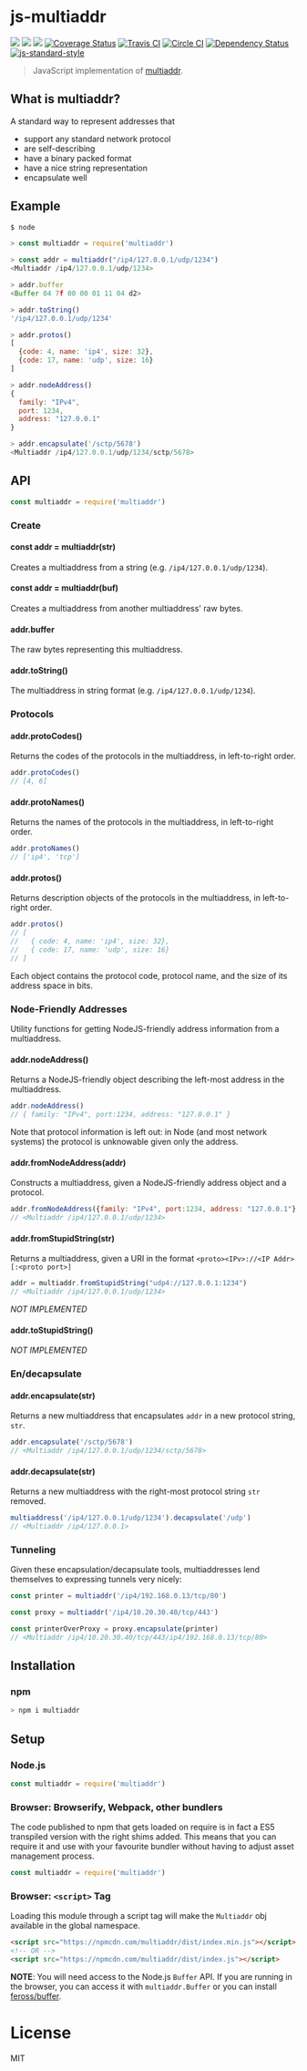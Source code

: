js-multiaddr
============

[![](https://img.shields.io/badge/made%20by-Protocol%20Labs-blue.svg?style=flat-square)](http://ipn.io)
[![](https://img.shields.io/badge/project-IPFS-blue.svg?style=flat-square)](http://ipfs.io/)
[![](https://img.shields.io/badge/freenode-%23ipfs-blue.svg?style=flat-square)](http://webchat.freenode.net/?channels=%23ipfs)
[![Coverage Status](https://coveralls.io/repos/github/jbenet/js-multiaddr/badge.svg?branch=master)](https://coveralls.io/github/jbenet/js-multiaddr?branch=master)
[![Travis CI](https://travis-ci.org/jbenet/js-multiaddr.svg?branch=master)](https://travis-ci.org/jbenet/js-multiaddr)
[![Circle CI](https://circleci.com/gh/jbenet/js-multiaddr.svg?style=svg)](https://circleci.com/gh/jbenet/js-multiaddr)
[![Dependency Status](https://david-dm.org/jbenet/js-multiaddr.svg?style=flat-square)](https://david-dm.org/jbenet/js-multiaddr) [![js-standard-style](https://img.shields.io/badge/code%20style-standard-brightgreen.svg?style=flat-square)](https://github.com/feross/standard)

> JavaScript implementation of [multiaddr](https://github.com/jbenet/multiaddr).

## What is multiaddr?

A standard way to represent addresses that

- support any standard network protocol
- are self-describing
- have a binary packed format
- have a nice string representation
- encapsulate well

## Example

```js
$ node

> const multiaddr = require('multiaddr')

> const addr = multiaddr("/ip4/127.0.0.1/udp/1234")
<Multiaddr /ip4/127.0.0.1/udp/1234>

> addr.buffer
<Buffer 04 7f 00 00 01 11 04 d2>

> addr.toString()
'/ip4/127.0.0.1/udp/1234'

> addr.protos()
[
  {code: 4, name: 'ip4', size: 32},
  {code: 17, name: 'udp', size: 16}
]

> addr.nodeAddress()
{
  family: "IPv4",
  port: 1234,
  address: "127.0.0.1"
}

> addr.encapsulate('/sctp/5678')
<Multiaddr /ip4/127.0.0.1/udp/1234/sctp/5678>
```

## API

```js
const multiaddr = require('multiaddr')
```

### Create

#### const addr = multiaddr(str)

Creates a multiaddress from a string (e.g. `/ip4/127.0.0.1/udp/1234`).

#### const addr = multiaddr(buf)

Creates a multiaddress from another multiaddress' raw bytes.

#### addr.buffer

The raw bytes representing this multiaddress.

#### addr.toString()

The multiaddress in string format (e.g. `/ip4/127.0.0.1/udp/1234`).

### Protocols

#### addr.protoCodes()

Returns the codes of the protocols in the multiaddress, in left-to-right order.

```js
addr.protoCodes()
// [4, 6]
```

#### addr.protoNames()

Returns the names of the protocols in the multiaddress, in left-to-right order.

```js
addr.protoNames()
// ['ip4', 'tcp']
```

#### addr.protos()

Returns description objects of the protocols in the multiaddress, in left-to-right order.

```js
addr.protos()
// [
//   { code: 4, name: 'ip4', size: 32},
//   { code: 17, name: 'udp', size: 16}
// ]
```

Each object contains the protocol code, protocol name, and the size of its
address space in bits.

### Node-Friendly Addresses

Utility functions for getting NodeJS-friendly address information from a
multiaddress.

#### addr.nodeAddress()

Returns a NodeJS-friendly object describing the left-most address in the
multiaddress.

```js
addr.nodeAddress()
// { family: "IPv4", port:1234, address: "127.0.0.1" }
```

Note that protocol information is left out: in Node (and most network systems)
the protocol is unknowable given only the address.

#### addr.fromNodeAddress(addr)

Constructs a multiaddress, given a NodeJS-friendly address object and a protocol.

```js
addr.fromNodeAddress({family: "IPv4", port:1234, address: "127.0.0.1"}, 'udp')
// <Multiaddr /ip4/127.0.0.1/udp/1234>
```

#### addr.fromStupidString(str)

Returns a multiaddress, given a URI in the format `<proto><IPv>://<IP
Addr>[:<proto port>]`

```js
addr = multiaddr.fromStupidString("udp4://127.0.0.1:1234")
// <Multiaddr /ip4/127.0.0.1/udp/1234>
```

*NOT IMPLEMENTED*

#### addr.toStupidString()

*NOT IMPLEMENTED*

### En/decapsulate

#### addr.encapsulate(str)

Returns a new multiaddress that encapsulates `addr` in a new protocol string,
`str`.

```js
addr.encapsulate('/sctp/5678')
// <Multiaddr /ip4/127.0.0.1/udp/1234/sctp/5678>
```

#### addr.decapsulate(str)

Returns a new multiaddress with the right-most protocol string `str` removed.

```js
multiaddress('/ip4/127.0.0.1/udp/1234').decapsulate('/udp')
// <Multiaddr /ip4/127.0.0.1>
```

### Tunneling

Given these encapsulation/decapsulate tools, multiaddresses lend
themselves to expressing tunnels very nicely:

```js
const printer = multiaddr('/ip4/192.168.0.13/tcp/80')

const proxy = multiaddr('/ip4/10.20.30.40/tcp/443')

const printerOverProxy = proxy.encapsulate(printer)
// <Multiaddr /ip4/10.20.30.40/tcp/443/ip4/192.168.0.13/tcp/80>
```

## Installation

### npm

```sh
> npm i multiaddr
```

## Setup

### Node.js

```js
const multiaddr = require('multiaddr')
```

### Browser: Browserify, Webpack, other bundlers

The code published to npm that gets loaded on require is in fact a ES5
transpiled version with the right shims added. This means that you can require
it and use with your favourite bundler without having to adjust asset management
process.

```js
const multiaddr = require('multiaddr')
```

### Browser: `<script>` Tag

Loading this module through a script tag will make the `Multiaddr` obj available in
the global namespace.

```html
<script src="https://npmcdn.com/multiaddr/dist/index.min.js"></script>
<!-- OR -->
<script src="https://npmcdn.com/multiaddr/dist/index.js"></script>
```

**NOTE**: You will need access to the Node.js `Buffer` API. If you are running
in the browser, you can access it with `multiaddr.Buffer` or you can install
[feross/buffer](https://github.com/feross/buffer).

# License

MIT
